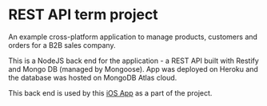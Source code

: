 # REST API term project

An example cross-platform application to manage products, customers and orders for a B2B sales company.

This is a NodeJS back end for the application - a REST API built with Restify and Mongo DB (managed by Mongoose). App was deployed on Heroku and the database was hosted on MongoDB Atlas cloud.

This back end is used by this [iOS App](https://github.com/deepstereo/mapd-project1-ios-client) as a part of the project.
